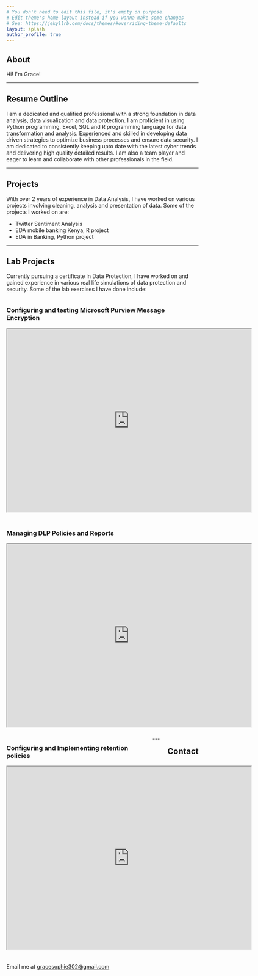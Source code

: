 ```yaml
---
# You don't need to edit this file, it's empty on purpose.
# Edit theme's home layout instead if you wanna make some changes
# See: https://jekyllrb.com/docs/themes/#overriding-theme-defaults
layout: splash
author_profile: true
---
```

## <a id="home"></a>About
Hi! I'm Grace!

---

## <a id="resume"></a>Resume Outline
I am a dedicated and qualified professional with a strong foundation in data analysis, data visualization and data protection. I am proficient in using Python programming, Excel, SQL and R programming language for data transformation and analysis. Experienced and skilled in developing data driven strategies to optimize business processes and ensure data security. I am dedicated to consistently keeping upto date with the latest cyber trends and delivering high quality detailed results. I am also a team player and eager to learn and collaborate with other professionals in the field.

---

## <a id="projects"></a>Projects
With over 2 years of experience in Data Analysis, I have worked on various projects involving cleaning, analysis and presentation of data. Some of the projects I worked on are:
- Twitter Sentiment Analysis
- EDA mobile banking Kenya, R project
- EDA in Banking, Python project
  
---

## <a id="lab"></a>Lab Projects
Currently pursuing a certificate in Data Protection, I have worked on and gained experience in various real life simulations of data protection and security. Some of the lab exercises I have done include:
<div style="display: flex; gap: 20px; flex-wrap: wrap;">

<div style="flex: 1; min-width: 250px;">
<h3>Configuring and testing Microsoft Purview Message Encryption</h3>
  <iframe src="https://drive.google.com/file/d/1M8uP2iU587MzOuYcmrly1Uf8KC35-uGL/preview" width="640" height="480" allow="autoplay"></iframe>
</div>

<div style="flex: 1; min-width: 250px;">
<h3>Managing DLP Policies and Reports</h3>
  <iframe src="https://drive.google.com/file/d/1lfbD2J1WVB3PFDYJNbZwmtXdrfG0q8nz/preview" width="640" height="480" allow="autoplay"></iframe>
</div>

<div style="flex: 1; min-width: 250px;">
<h3>Configuring and Implementing retention policies</h3>
  <iframe src="https://drive.google.com/file/d/1GOHTMr9dA7COA7eFfGkDYtf5wnb47e6b/preview" width="640" height="480" allow="autoplay"></iframe>
</div>
 ---

## <a id="contacts"></a>Contact
Email me at gracesophie302@gmail.com

---
